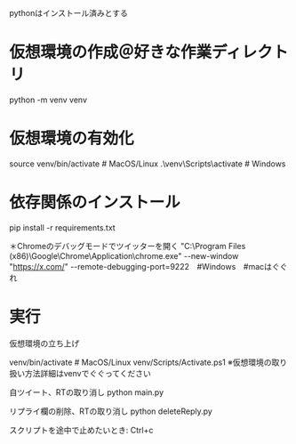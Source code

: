 pythonはインストール済みとする

# 仮想環境の作成＠好きな作業ディレクトリ
python -m venv venv

# 仮想環境の有効化
source venv/bin/activate  # MacOS/Linux
.\venv\Scripts\activate  # Windows

# 依存関係のインストール
pip install -r requirements.txt

＊Chromeのデバッグモードでツイッターを開く
"C:\Program Files (x86)\Google\Chrome\Application\chrome.exe" --new-window "https://x.com/" --remote-debugging-port=9222　#Windows　#macはぐぐれ

# 実行

仮想環境の立ち上げ

venv/bin/activate # MacOS/Linux
venv/Scripts/Activate.ps1
※仮想環境の取り扱い方法詳細はvenvでぐぐってください

自ツイート、RTの取り消し
python main.py

リプライ欄の削除、RTの取り消し
python deleteReply.py

スクリプトを途中で止めたいとき:
Ctrl+c
